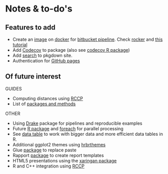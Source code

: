 # Notes & to-do's

## Features to add

* Create an [image](https://docs.docker.com/engine/reference/commandline/images/) on [docker](https://docs.docker.com) for [bitbucket pipeline](https://bitbucket.org/gija/fintxtutils/addon/pipelines/home). Check [rocker](https://github.com/rocker-org/rocker) and [this tutorial](https://towardsdatascience.com/creating-sandbox-environments-for-r-with-docker-def54e3491a3)
* Add [Codecov](https://codecov.io/bb) to package (also see [codecov R package](https://github.com/codecov/example-r))
* Add [search](http://pkgdown.r-lib.org/articles/pkgdown.html#add-docsearch-parameters-to-your-site-configuration-file-) to pkgdown site.
* Authentication for [GitHub pages](https://github.com/benbalter/jekyll-auth)

## Of future interest

GUIDES

* Computing distances using [RCCP](https://stackoverflow.com/questions/30944701/clustering-a-large-very-sparse-binary-matrix-in-r)
* List of [packages and methods](https://awesome-r.com)

OTHER

* Using [Drake](https://github.com/ropensci/drake/blob/master/vignettes/parallelism.Rmd) package for pipelines and reproducible examples
* Future [R package](https://github.com/HenrikBengtsson/future) and [foreach](https://cran.r-project.org/web/packages/foreach/index.html) for parallel processing
* See [data table](https://github.com/Rdatatable/data.table/wiki) to work with bigger data and more efficient data tables in R.
* Additional ggplot2 themes using [hrbrthemes](https://github.com/hrbrmstr/hrbrthemes)
* Glue [package](https://github.com/tidyverse/glue) to replace paste
* Rapport [package](http://rapport-package.info/#intro) to create report templates
* HTML5 presentations using the [xaringan package](https://github.com/yihui/xaringan)
* R and C++ integration using [RCCP](http://rcpp.org)
